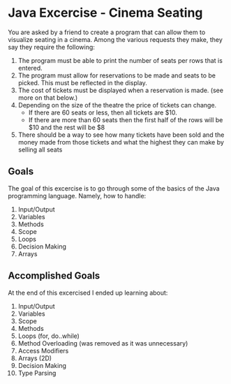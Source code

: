 # Java Excercise - Cinema Seating
You are asked by a friend to create a program that can allow them to visualize seating in a cinema.
Among the various requests they make, they say they require the following:
1. The program must be able to print the number of seats per rows that is entered.
2. The program must allow for reservations to be made and seats to be picked. This must be reflected in the display.
3. The cost of tickets must be displayed when a reservation is made. (see more on that below.)
4. Depending on the size of the theatre the price of tickets can change.
   -  If there are 60 seats or less, then all tickets are $10.
   -  If there are more than 60 seats then the first half of the rows will be $10 and the rest will be $8
5. There should be a way to see how many tickets have been sold and the money made from those tickets and what the highest they can make by selling all seats

## Goals 
The goal of this excercise is to go through some of the basics of the Java programming language.
Namely, how to handle:
1. Input/Output
2. Variables
3. Methods
4. Scope
5. Loops
6. Decision Making
7. Arrays

## Accomplished Goals
At the end of this excercised I ended up learning about:
1. Input/Output
2. Variables
3. Scope
4. Methods
5. Loops (for, do..while)
6. Method Overloading (was removed as it was unnecessary)
7. Access Modifiers
8. Arrays (2D)
9. Decision Making
10. Type Parsing
